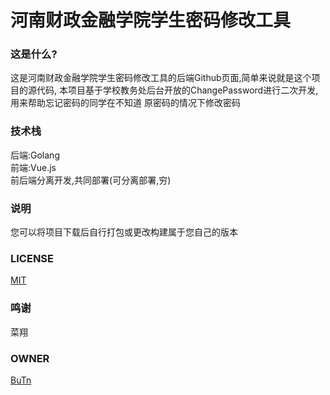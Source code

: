 河南财政金融学院学生密码修改工具
===========

### 这是什么?  
这是河南财政金融学院学生密码修改工具的后端Github页面,简单来说就是这个项目的源代码,
本项目基于学校教务处后台开放的ChangePassword进行二次开发,用来帮助忘记密码的同学在不知道
原密码的情况下修改密码

### 技术栈  
后端:Golang  
前端:Vue.js  
前后端分离开发,共同部署(可分离部署,穷)  

### 说明  
您可以将项目下载后自行打包或更改构建属于您自己的版本  

### LICENSE  
[MIT](https://github.com/kimmosc2/hedu-basic/blob/master/LICENSE)  

### 鸣谢  
菜翔  

### OWNER
[BuTn](https://github.com/kimmosc2)  
